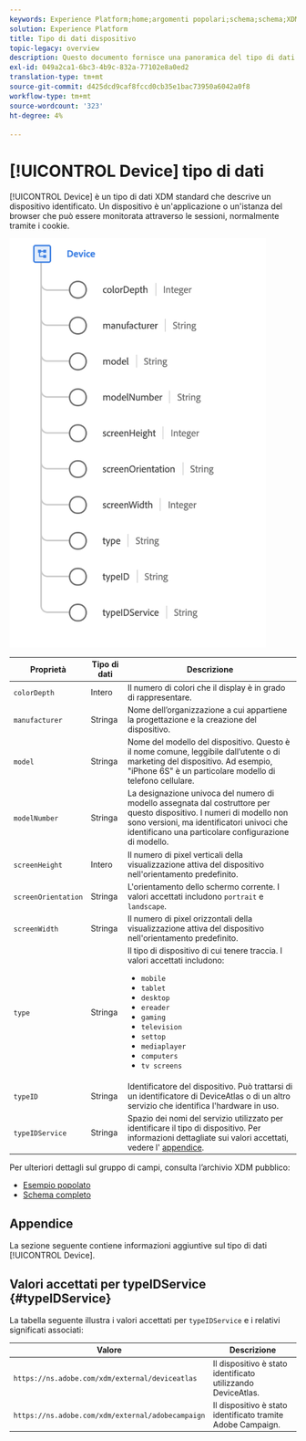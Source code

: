 ```yaml
---
keywords: Experience Platform;home;argomenti popolari;schema;schema;XDM;campi;schemi;schemi;dispositivo;tipo di dati;tipo di dati;tipo di dati;tipo di dati;
solution: Experience Platform
title: Tipo di dati dispositivo
topic-legacy: overview
description: Questo documento fornisce una panoramica del tipo di dati Device XDM.
exl-id: 049a2ca1-6bc3-4b9c-832a-77102e8a0ed2
translation-type: tm+mt
source-git-commit: d425dcd9caf8fccd0cb35e1bac73950a6042a0f8
workflow-type: tm+mt
source-wordcount: '323'
ht-degree: 4%

---
```


# [!UICONTROL Device] tipo di dati

[!UICONTROL Device] è un tipo di dati XDM standard che descrive un dispositivo identificato. Un dispositivo è un&#39;applicazione o un&#39;istanza del browser che può essere monitorata attraverso le sessioni, normalmente tramite i cookie.

<img src="../images/data-types/device.png" width="450" /><br />

| Proprietà | Tipo di dati | Descrizione |
| --- | --- | --- |
| `colorDepth` | Intero | Il numero di colori che il display è in grado di rappresentare. |
| `manufacturer` | Stringa | Nome dell’organizzazione a cui appartiene la progettazione e la creazione del dispositivo. |
| `model` | Stringa | Nome del modello del dispositivo. Questo è il nome comune, leggibile dall’utente o di marketing del dispositivo. Ad esempio, &quot;iPhone 6S&quot; è un particolare modello di telefono cellulare. |
| `modelNumber` | Stringa | La designazione univoca del numero di modello assegnata dal costruttore per questo dispositivo. I numeri di modello non sono versioni, ma identificatori univoci che identificano una particolare configurazione di modello. |
| `screenHeight` | Intero | Il numero di pixel verticali della visualizzazione attiva del dispositivo nell&#39;orientamento predefinito. |
| `screenOrientation` | Stringa | L&#39;orientamento dello schermo corrente. I valori accettati includono `portrait` e `landscape`. |
| `screenWidth` | Stringa | Il numero di pixel orizzontali della visualizzazione attiva del dispositivo nell&#39;orientamento predefinito. |
| `type` | Stringa | Il tipo di dispositivo di cui tenere traccia. I valori accettati includono: <ul><li>`mobile`</li><li>`tablet`</li><li>`desktop`</li><li>`ereader`</li><li>`gaming`</li><li>`television`</li><li>`settop`</li><li>`mediaplayer`</li><li>`computers`</li><li>`tv screens`</li></ul> |
| `typeID` | Stringa | Identificatore del dispositivo. Può trattarsi di un identificatore di DeviceAtlas o di un altro servizio che identifica l&#39;hardware in uso. |
| `typeIDService` | Stringa | Spazio dei nomi del servizio utilizzato per identificare il tipo di dispositivo. Per informazioni dettagliate sui valori accettati, vedere l&#39; [appendice](#typeIDService). |

Per ulteriori dettagli sul gruppo di campi, consulta l’archivio XDM pubblico:

* [Esempio popolato](https://github.com/adobe/xdm/blob/master/components/datatypes/device.example.1.json)
* [Schema completo](https://github.com/adobe/xdm/blob/master/components/datatypes/device.schema.json)

## Appendice

La sezione seguente contiene informazioni aggiuntive sul tipo di dati [!UICONTROL Device].

## Valori accettati per typeIDService {#typeIDService}

La tabella seguente illustra i valori accettati per `typeIDService` e i relativi significati associati:

| Valore | Descrizione |
| --- | --- |
| `https://ns.adobe.com/xdm/external/deviceatlas` | Il dispositivo è stato identificato utilizzando DeviceAtlas. |
| `https://ns.adobe.com/xdm/external/adobecampaign` | Il dispositivo è stato identificato tramite Adobe Campaign. |
